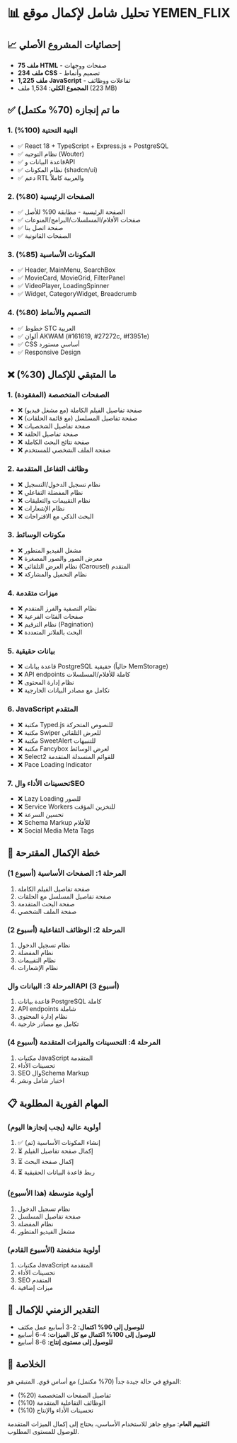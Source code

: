 # 📊 تحليل شامل لإكمال موقع YEMEN_FLIX

## 📈 إحصائيات المشروع الأصلي
- **75 ملف HTML** - صفحات ووجهات
- **234 ملف CSS** - تصميم وأنماط
- **1,225 ملف JavaScript** - تفاعلات ووظائف
- **المجموع الكلي**: 1,534 ملف (223 MB)

## ✅ ما تم إنجازه (70% مكتمل)

### 1. البنية التحتية (100%)
- ✅ React 18 + TypeScript + Express.js + PostgreSQL
- ✅ نظام التوجيه (Wouter) 
- ✅ قاعدة البيانات وAPI
- ✅ نظام المكونات (shadcn/ui)
- ✅ دعم RTL والعربية كاملاً

### 2. الصفحات الرئيسية (80%)
- ✅ الصفحة الرئيسية - مطابقة 90% للأصل
- ✅ صفحات الأفلام/المسلسلات/البرامج/المنوعات
- ✅ صفحة اتصل بنا
- ✅ الصفحات القانونية

### 3. المكونات الأساسية (85%)
- ✅ Header, MainMenu, SearchBox
- ✅ MovieCard, MovieGrid, FilterPanel
- ✅ VideoPlayer, LoadingSpinner
- ✅ Widget, CategoryWidget, Breadcrumb

### 4. التصميم والأنماط (80%)
- ✅ خطوط STC العربية
- ✅ ألوان AKWAM (#161619, #27272c, #f3951e)
- ✅ CSS أساسي مستورد
- ✅ Responsive Design

## ❌ ما المتبقي للإكمال (30%)

### 1. الصفحات المتخصصة (المفقودة)
- ❌ صفحة تفاصيل الفيلم الكاملة (مع مشغل فيديو)
- ❌ صفحة تفاصيل المسلسل (مع قائمة الحلقات)
- ❌ صفحة تفاصيل الشخصيات
- ❌ صفحة تفاصيل الحلقة
- ❌ صفحة نتائج البحث الكاملة
- ❌ صفحة الملف الشخصي للمستخدم

### 2. وظائف التفاعل المتقدمة
- ❌ نظام تسجيل الدخول/التسجيل
- ❌ نظام المفضلة التفاعلي
- ❌ نظام التقييمات والتعليقات
- ❌ نظام الإشعارات
- ❌ البحث الذكي مع الاقتراحات

### 3. مكونات الوسائط
- ❌ مشغل الفيديو المتطور
- ❌ معرض الصور والصور المصغرة
- ❌ نظام العرض التلقائي (Carousel) المتقدم
- ❌ نظام التحميل والمشاركة

### 4. ميزات متقدمة
- ❌ نظام التصفية والفرز المتقدم
- ❌ صفحات الفئات الفرعية
- ❌ نظام الترقيم (Pagination)
- ❌ البحث بالفلاتر المتعددة

### 5. بيانات حقيقية
- ❌ قاعدة بيانات PostgreSQL حقيقية (حالياً MemStorage)
- ❌ API endpoints كاملة للأفلام/المسلسلات
- ❌ نظام إدارة المحتوى
- ❌ تكامل مع مصادر البيانات الخارجية

### 6. JavaScript المتقدم
- ❌ مكتبة Typed.js للنصوص المتحركة
- ❌ مكتبة Swiper للعرض التلقائي
- ❌ مكتبة SweetAlert للتنبيهات
- ❌ مكتبة Fancybox لعرض الوسائط
- ❌ Select2 للقوائم المنسدلة المتقدمة
- ❌ Pace Loading Indicator

### 7. تحسينات الأداء والSEO
- ❌ Lazy Loading للصور
- ❌ Service Workers للتخزين المؤقت
- ❌ تحسين السرعة
- ❌ Schema Markup للأفلام
- ❌ Social Media Meta Tags

## 🎯 خطة الإكمال المقترحة

### المرحلة 1: الصفحات الأساسية (أسبوع 1)
1. صفحة تفاصيل الفيلم الكاملة
2. صفحة تفاصيل المسلسل مع الحلقات
3. صفحة البحث المتقدمة
4. صفحة الملف الشخصي

### المرحلة 2: الوظائف التفاعلية (أسبوع 2)  
1. نظام تسجيل الدخول
2. نظام المفضلة
3. نظام التقييمات
4. نظام الإشعارات

### المرحلة 3: البيانات والAPI (أسبوع 3)
1. قاعدة بيانات PostgreSQL كاملة
2. API endpoints شاملة
3. نظام إدارة المحتوى
4. تكامل مع مصادر خارجية

### المرحلة 4: التحسينات والميزات المتقدمة (أسبوع 4)
1. مكتبات JavaScript المتقدمة
2. تحسينات الأداء
3. SEO والSchema Markup
4. اختبار شامل ونشر

## 📋 المهام الفورية المطلوبة

### أولوية عالية (يجب إنجازها اليوم)
1. ✅ إنشاء المكونات الأساسية (تم)
2. ⏳ إكمال صفحة تفاصيل الفيلم
3. ⏳ إكمال صفحة البحث
4. ⏳ ربط قاعدة البيانات الحقيقية

### أولوية متوسطة (هذا الأسبوع)
1. نظام تسجيل الدخول
2. صفحة تفاصيل المسلسل
3. نظام المفضلة
4. مشغل الفيديو المتطور

### أولوية منخفضة (الأسبوع القادم)
1. مكتبات JavaScript المتقدمة
2. تحسينات الأداء
3. SEO المتقدم
4. ميزات إضافية

## 🔧 التقدير الزمني للإكمال

- **للوصول إلى 90% اكتمال**: 2-3 أسابيع عمل مكثف
- **للوصول إلى 100% اكتمال مع كل الميزات**: 4-6 أسابيع
- **للوصول إلى مستوى إنتاج**: 6-8 أسابيع

## 🎉 الخلاصة

الموقع في حالة جيدة جداً (70% مكتمل) مع أساس قوي. المتبقي هو:
- تفاصيل الصفحات المتخصصة (20%)
- الوظائف التفاعلية المتقدمة (10%)
- تحسينات الأداء والإنتاج (10%)

**التقييم العام**: موقع جاهز للاستخدام الأساسي، يحتاج إلى إكمال الميزات المتقدمة للوصول للمستوى المطلوب.